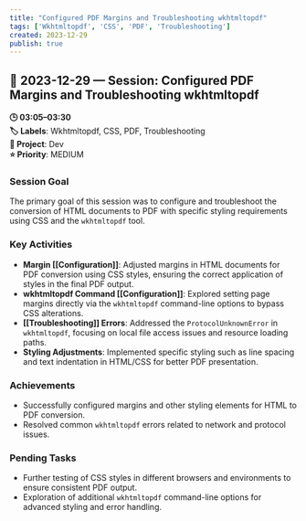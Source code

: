 ```yaml
---
title: "Configured PDF Margins and Troubleshooting wkhtmltopdf"
tags: ['Wkhtmltopdf', 'CSS', 'PDF', 'Troubleshooting']
created: 2023-12-29
publish: true
---
```


## 📅 2023-12-29 — Session: Configured PDF Margins and Troubleshooting wkhtmltopdf

**🕒 03:05–03:30**  
**🏷️ Labels**: Wkhtmltopdf, CSS, PDF, Troubleshooting  
**📂 Project**: Dev  
**⭐ Priority**: MEDIUM  


### Session Goal
The primary goal of this session was to configure and troubleshoot the conversion of HTML documents to PDF with specific styling requirements using CSS and the `wkhtmltopdf` tool.

### Key Activities
- **Margin [[Configuration]]**: Adjusted margins in HTML documents for PDF conversion using CSS styles, ensuring the correct application of styles in the final PDF output.
- **wkhtmltopdf Command [[Configuration]]**: Explored setting page margins directly via the `wkhtmltopdf` command-line options to bypass CSS alterations.
- **[[Troubleshooting]] Errors**: Addressed the `ProtocolUnknownError` in `wkhtmltopdf`, focusing on local file access issues and resource loading paths.
- **Styling Adjustments**: Implemented specific styling such as line spacing and text indentation in HTML/CSS for better PDF presentation.

### Achievements
- Successfully configured margins and other styling elements for HTML to PDF conversion.
- Resolved common `wkhtmltopdf` errors related to network and protocol issues.

### Pending Tasks
- Further testing of CSS styles in different browsers and environments to ensure consistent PDF output.
- Exploration of additional `wkhtmltopdf` command-line options for advanced styling and error handling.
